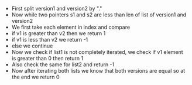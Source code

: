 - First split version1 and version2 by "."
- Now while two pointers s1 and s2 are less than len of list of version1 and version2
- We first take each element in index and compare
- if v1 is greater than v2 then we return 1
- if v1 is less than v2 we return -1
- else we continue
- Now we check if list1 is not completely iterated, we check if v1 element is greater than 0 then return 1
- Also check the same for list2 and return -1
- Now after iterating both lists we know that both versions are equal so at the end we return 0